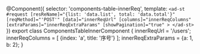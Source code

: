 @Component({
  selector: 'components-table-innerReq',
  template: `
  <ad-st
        #request
        [resReName]="{list: 'data.list', total: 'data.total'}"
        [reqMethod]="'POST'"
        [data]="innerReqUrl"
        [columns]="innerReqColumns"
        [extraParams]="innerReqExtraParams"
        [showPagination]="true"
      >
  </ad-st>
  `
})
export class ComponentsTableInnerComponent {
  innerReqUrl = '/users';
  innerReqColumns = [
      {index: 'a', title: '序号'}
  ];
  innerReqExtraParams = {a: 1, b: 2};
}
